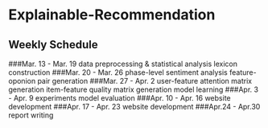 # Explainable-Recommendation
## Weekly Schedule

###Mar. 13 - Mar. 19
data preprocessing & statistical analysis
lexicon construction
###Mar. 20 - Mar. 26
phase-level sentiment analysis
feature-oponion pair generation
###Mar. 27 - Apr. 2
user-feature attention matrix generation
item-feature quality matrix generation
model learning
###Apr. 3 - Apr. 9
experiments
model evaluation
###Apr. 10 - Apr. 16
website development
###Apr. 17 - Apr. 23
website development
###Apr.24 - Apr.30
report writing
